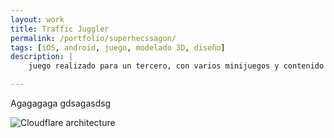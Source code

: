 ```yaml
---
layout: work
title: Traffic Juggler
permalink: /portfolio/superhecssagon/
tags: [iOS, android, juego, modelado 3D, diseño]
description: |
    juego realizado para un tercero, con varios minijuegos y contenido desbloqueable (nuevos personajes, skins...). Me encargué de todos los assets 3D y 2D.

---
```


Agagagaga gdsagasdsg

![Cloudflare architecture](preview.png)

[jekyll-organization]: https://github.com/jekyll
